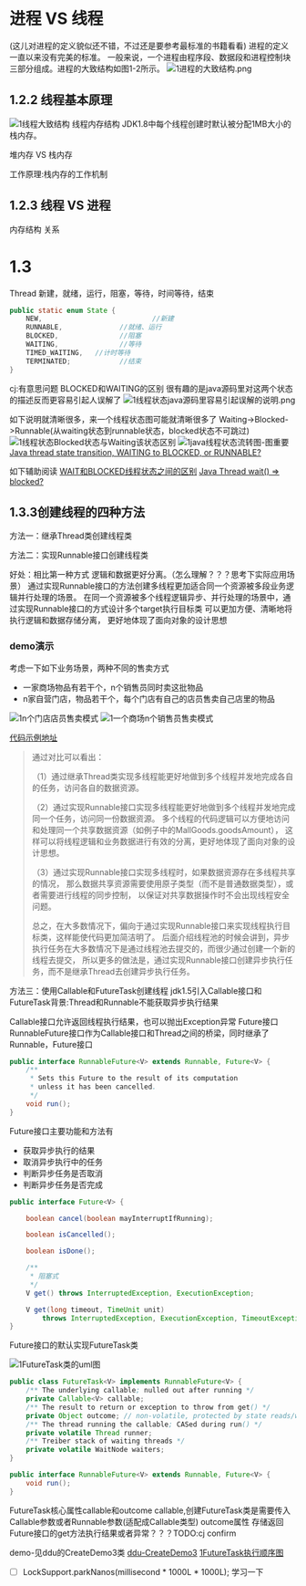 # 进程 VS 线程

(这儿对进程的定义貌似还不错，不过还是要参考最标准的书籍看看)
进程的定义一直以来没有完美的标准。 一般来说，一个进程由程序段、数据段和进程控制块三部分组成。进程的大致结构如图1-2所示。
![1进程的大致结构.png](img/1进程的大致结构.png)

## 1.2.2 线程基本原理

![1线程大致结构](img/1线程大致结构.png)
线程内存结构 JDK1.8中每个线程创建时默认被分配1MB大小的栈内存。

堆内存 VS 栈内存

工作原理:栈内存的工作机制

## 1.2.3 线程 VS 进程

内存结构 关系

# 1.3

Thread 新建，就绪，运行，阻塞，等待，时间等待，结束

```java
public static enum State {
    NEW,                           //新建
    RUNNABLE,              //就绪、运行
    BLOCKED,               //阻塞
    WAITING,               //等待
    TIMED_WAITING,   //计时等待
    TERMINATED;            //结束
}
```

cj:有意思问题 BLOCKED和WAITING的区别 很有趣的是java源码里对这两个状态的描述反而更容易引起人误解了
![1线程状态java源码里容易引起误解的说明.png](img/1线程状态java源码里容易引起误解的说明.png)

如下说明就清晰很多，来一个线程状态图可能就清晰很多了 Waiting->Blocked->Runnable(从waiting状态到runnable状态，blocked状态不可跳过)
![1线程状态Blocked状态与Waiting该状态区别](img/1线程状态Blocked状态与Waiting该状态区别.png)
![1java线程状态流转图-图重要](img/1java线程状态流转图-图重要.png)
[Java thread state transition, WAITING to BLOCKED, or RUNNABLE?](https://stackoverflow.com/questions/28378592/java-thread-state-transition-waiting-to-blocked-or-runnable)

如下辅助阅读
[WAIT和BLOCKED线程状态之间的区别](https://qastack.cn/programming/15680422/difference-between-wait-and-blocked-thread-states)
[Java Thread wait() => blocked?](https://stackoverflow.com/questions/2534147/java-thread-wait-blocked)

## 1.3.3创建线程的四种方法

方法一：继承Thread类创建线程类

方法二：实现Runnable接口创建线程类

好处：相比第一种方式 逻辑和数据更好分离。（怎么理解？？？思考下实际应用场景） 通过实现Runnable接口的方法创建多线程更加适合同一个资源被多段业务逻辑并行处理的场景。
在同一个资源被多个线程逻辑异步、并行处理的场景中，通过实现Runnable接口的方式设计多个target执行目标类 可以更加方便、清晰地将执行逻辑和数据存储分离， 更好地体现了面向对象的设计思想

### demo演示

考虑一下如下业务场景，两种不同的售卖方式

* 一家商场物品有若干个，n个销售员同时卖这批物品
* n家自营门店，物品若干个，每个门店有自己的店员售卖自己店里的物品

![1n个门店店员售卖模式](img/1n个门店店员售卖模式.png)
![1一个商场n个销售员售卖模式](img/1一个商场n个销售员售卖模式.png)

[代码示例地址](https://github.com/chujun/javaddu/blob/master/src/main/java/com/jun/chu/java/javaHighConcurrencyCoreProgramming/concurrency/base/SalesDemo.java)


> 通过对比可以看出：
>
>（1）通过继承Thread类实现多线程能更好地做到多个线程并发地完成各自的任务，访问各自的数据资源。
>
>（2）通过实现Runnable接口实现多线程能更好地做到多个线程并发地完成同一个任务，访问同一份数据资源。
> 多个线程的代码逻辑可以方便地访问和处理同一个共享数据资源（如例子中的MallGoods.goodsAmount），
> 这样可以将线程逻辑和业务数据进行有效的分离，更好地体现了面向对象的设计思想。
>
>（3）通过实现Runnable接口实现多线程时，如果数据资源存在多线程共享的情况，
> 那么数据共享资源需要使用原子类型（而不是普通数据类型），或者需要进行线程的同步控制，
> 以保证对共享数据操作时不会出现线程安全问题。
>
>总之，在大多数情况下，偏向于通过实现Runnable接口来实现线程执行目标类，这样能使代码更加简洁明了。
> 后面介绍线程池的时候会讲到，异步执行任务在大多数情况下是通过线程池去提交的，而很少通过创建一个新的线程去提交，
> 所以更多的做法是，通过实现Runnable接口创建异步执行任务，而不是继承Thread去创建异步执行任务。


方法三：使用Callable和FutureTask创建线程 jdk1.5引入Callable接口和FutureTask背景:Thread和Runnable不能获取异步执行结果

Callable接口允许返回线程执行结果，也可以抛出Exception异常 Future接口 RunnableFuture接口作为Callable接口和Thread之间的桥梁，同时继承了Runnable，Future接口

```java
public interface RunnableFuture<V> extends Runnable, Future<V> {
    /**
     * Sets this Future to the result of its computation
     * unless it has been cancelled.
     */
    void run();
}
```

Future接口主要功能和方法有

* 获取异步执行的结果
* 取消异步执行中的任务
* 判断异步任务是否取消
* 判断异步任务是否完成

```java
public interface Future<V> {

    boolean cancel(boolean mayInterruptIfRunning);

    boolean isCancelled();

    boolean isDone();

    /**
     * 阻塞式
     */
    V get() throws InterruptedException, ExecutionException;

    V get(long timeout, TimeUnit unit)
        throws InterruptedException, ExecutionException, TimeoutException;
}
```

Future接口的默认实现FutureTask类

![1FutureTask类的uml图](img/1FutureTask类的uml图.png)

```java
public class FutureTask<V> implements RunnableFuture<V> {
    /** The underlying callable; nulled out after running */
    private Callable<V> callable;
    /** The result to return or exception to throw from get() */
    private Object outcome; // non-volatile, protected by state reads/writes
    /** The thread running the callable; CASed during run() */
    private volatile Thread runner;
    /** Treiber stack of waiting threads */
    private volatile WaitNode waiters;
}

public interface RunnableFuture<V> extends Runnable, Future<V> {
    void run();
}
```

FutureTask核心属性callable和outcome callable,创建FutureTask类是需要传入Callable参数或者Runnable参数(适配成Callable类型)
outcome属性 存储返回Future接口的get方法执行结果或者异常？？？TODO:cj confirm

demo-见ddu的CreateDemo3类
[ddu-CreateDemo3](https://github.com/chujun/javaddu/blob/master/src/main/java/com/jun/chu/java/javaHighConcurrencyCoreProgramming/concurrency/base/CreateDemo3.java)
[1FutureTask执行顺序图](img/1FutureTask执行顺序图.png)

* [ ] LockSupport.parkNanos(millisecond * 1000L * 1000L); 学习一下


